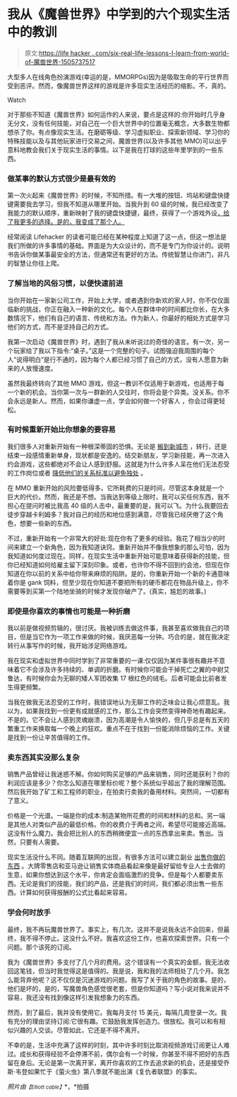 # 我从《魔兽世界》中学到的六个现实生活中的教训

> 原文:[https://life hacker . com/six-real-life-lessons-I-learn-from-world-of-魔兽世界-1505737517](https://lifehacker.com/six-real-life-lessons-i-learned-from-world-of-warcraft-1505737517)

大型多人在线角色扮演游戏(幸运的是，MMORPGs)因为是吸取生命的平行世界而受到恶评。然而，像魔兽世界这样的游戏是许多现实生活经历的缩影。不，真的。

Watch

对于那些不知道《魔兽世界》如何运作的人来说，要点是这样的:你开始时几乎身无分文，没有任何技能，对自己在一个巨大世界中的位置毫无概念，大多数生物都想杀了你。有点像现实生活。在磨砺等级、学习虚拟职业、探索新领域、学习你的特殊技能以及与其他玩家进行交易之间，魔兽世界(以及许多其他 MMO)可以出乎意料地教会我们关于现实生活的事情。以下是我在打球的这些年里学到的一些东西。

### 做某事的默认方式很少是最有效的

第一次火起来《魔兽世界》的时候，不知所措。有一大堆的按钮、坞站和键盘快捷键需要我去学习，但我不知道从哪里开始。当我升到 60 级的时候，我已经改变了我能力的默认顺序，重新映射了我的键盘快捷键，最终，获得了一个游戏外设[，给了我更多的选择。是的，我变成了那个人。](http://www.amazon.com/Logitech-G13-Programmable-Gameboard-Display/dp/B001NEK2GE/ref=sr_1_1?asc_campaign=InlineText&asc_refurl=https://lifehacker.com/six-real-life-lessons-i-learned-from-world-of-warcraft-1505737517&asc_source=&ie=UTF8&keywords=g13&qid=1390240486&sr=8-1&tag=kinjalifehackerlink-20)

经常阅读 Lifehacker 的读者可能已经在某种程度上知道了这一点，但这一想法是我们所做的许多事情的基础。界面是为大众设计的，而不是专门为你设计的。说明书告诉你做某事最安全的方法，但通常还有更好的方法。传统智慧让你进门，非凡的智慧让你往上爬。

### 了解当地的风俗习惯，以便快速前进

当你开始在一家新公司工作，开始上大学，或者遇到你新欢的家人时，你不仅仅面临新的挑战，你正在融入一种新的文化。每个人在群体中的时间都比你长，在大多数情况下，他们有自己的语言、传统和方法。作为新人，你最好的相处方式是学习他们的方式，而不是坚持自己的方式。

我第一次启动《魔兽世界》时，遇到了我从未听说过的奇怪的语言。有一次，另一个玩家给了我以下指令:“桌子。”这是一个完整的句子。试图强迫我周围的每个人“说得明白”是行不通的，因为每个人都已经习惯了自己的方式，没有人愿意为新来的人放慢速度。

虽然我最终转向了其他 MMO 游戏，但这一教训不仅适用于新游戏，也适用于每一个新的机会。当你第一次与一群新的人交往时，你将会是个异类。没关系。你不会永远是新人。然而，如果你谦虚一点，学会如何做一个好客人 ，你会过得更轻松。

### 有时候重新开始比你想象的要容易

我们很多人对重新开始有一种根深蒂固的恐惧。无论是 [搬到新城市](https://lifehacker.com/seven-things-i-learned-after-moving-across-the-country-1221354282) ，转行，还是结束一段感情重新单身，现状都是安逸的。结交新朋友，学习新技能，再一次进入约会游戏，这些都绝对不会让人感到舒服。这就是为什么许多人呆在他们无法忍受的工作岗位或者 [降低他们的关系标准以避免独处](http://lifehacker.com/why-you-make-bad-decisions-when-youre-attracted-to-som-1501035149) 。

在 MMO 重新开始的风险要低得多。它所耗费的只是时间，尽管这本身就是一个巨大的代价。然而，我还是不想。当我达到等级上限时，我可以买任何东西，我不担心在提问时被比我高 40 级的人击中，最重要的是，我可以飞。为什么我要回去徒步穿越卡利姆多？我对自己的经历和地位感到满意，尽管我已经厌倦了这个角色，想要一些新的东西。

不过，重新开始有一个非常大的好处:现在你有了更多的经验。我花了相当少的时间来建立一个新角色，因为我知道诀窍。重新开始并不像我想象的那么可怕，因为我知道如何度过现在。同样，在现实生活中重新开始可能意味着获得新的技能，但你已经知道如何给雇主留下深刻印象。或者，也许你不得不回到约会池，但现在你知道在你以前的关系中给你带来麻烦的陷阱。是的，你重新开始一个新的卡通意味着你是 gank 饲料，但至少现在你知道不要把所有的硬币都花在物品升级上，你不需要等到买第一个陆地坐骑的时候才发现你破产了。(真实，尴尬的故事。)

### 即使是你喜欢的事情也可能是一种折磨

我以前是做视频剪辑的，很讨厌。我被训练去做这件事，我甚至喜欢做我自己的项目，但是当它作为一项工作来做的时候，我厌恶每一分钟。巧合的是，就在我决定转行从事写作的时候，我开始涉足网络游戏。

我在现实和虚拟世界中同时学到了非常重要的一课:仅仅因为某件事很有趣并不意味着它不会涉及许多持续的、单调的折磨。有时候你可能会干掉死亡之翼的中尉艾鲁达，有时候你会为无聊的矮人军团收集 17 根红色的绒毛。后者可能会比前者发生得更频繁。

当我在做我无法忍受的工作时，我错误地认为无聊工作的乏味会让我心烦意乱。我以为，如果我找到一份更有成就感的工作，那么工作会突然变得神奇地有趣起来。不是的。它不会让人感到灵魂崩溃，因为高潮是令人愉快的，但几乎总是有五天的繁重工作来换取每一个晚上的狂欢。重点不在于找到一份能消除烦恼的工作。关键是找到一份让辛苦值得的工作。

### 卖东西其实没那么复杂

销售产品曾经让我迷惑不解。你如何购买足够的产品来销售，同时还能获利？你的利润应该是多少？你怎么知道在哪里标价呢？整个系统似乎超出了我的理解范围。然后我开始了矿工和工程师的职业，在拍卖行卖我的备用材料。突然间，一切都有了意义。

价格是一个光谱。一端是你的成本:制造某物所花费的时间和材料的总和。另一端是其他人对类似产品的最低价格。你的收费介于两者之间，希望尽可能接近高端。这没有什么魔力。我会把比别人的东西稍微便宜一点的东西拿出来卖。售出。当然，只要有人需要。

现实生活没什么不同。随着互联网的出现，有很多方法可以建立副业 [出售你做的东西](https://lifehacker.com/how-can-i-sell-my-homemade-stuff-1440113633) 。大牌零售店和亚马逊让销售实体商品看起来像是最好留给专业人士去做的生意，如果你想达到这个水平，你肯定会面临激烈的竞争。但是每个人都要卖东西。无论是我们的技能，我们的产品，还是我们的时间，我们都必须出售一些东西。计算如何获得报酬的公式比看起来容易。

### 学会何时放手

最终，我不再玩魔兽世界了。事实上，有几次。这并不是说我永远不会回来，但最终，我不得不停止。这没什么不好。我喜欢这份工作，也喜欢探索世界。只有一个问题。那个该死的订阅。

我为《魔兽世界》多支付了几个月的费用。这个错误有一个真实的金额，我无法收回这笔钱，但当时我觉得这是值得的。我是说，我和我的法师相处了几个月。我怎么能背弃他呢？这不仅仅是沉迷游戏的问题。我写了关于我的角色的故事。是的，他们是坏的，是的，写魔兽角色感觉很老套，但是你知道吗？写小说对我来说并不容易，我还没有找到像这样引发我想象力的东西。

然而，到了最后，我并没有使用它。我每月支付 15 美元，每隔几周登录一次。我有充分的理由坚持订阅:它很有趣。它鼓励我发挥创造力。很放松。我可以和有相似兴趣的人交谈。尽管如此，它还是不得不离开。

不幸的是，生活中充满了这样的时刻，其中许多时刻比取消视频游戏订阅更让人难过。成长和获得经验不会停滞不前，偶尔会有一个时候，你甚至不得不把好的东西留在身后。无论是第一次离开家，离开你喜欢的工作去追求新的机会，还是接受乔斯·韦登如果忙于《萤火虫》第八季就不能出演《复仇者联盟》的事实。

*照片由*<small>*【Elliott cable】*</small>*，*拍摄